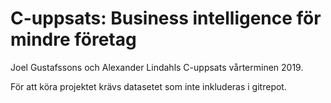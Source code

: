 # C-uppsats: Business intelligence för mindre företag
Joel Gustafssons och Alexander Lindahls C-uppsats vårterminen 2019.

För att köra projektet krävs datasetet som inte inkluderas i gitrepot.
